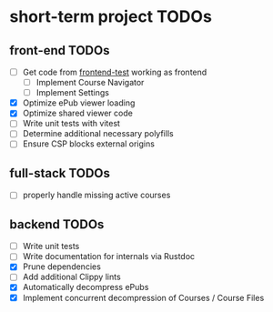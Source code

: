 # short-term project TODOs

## front-end TODOs

- [ ] Get code from [frontend-test](https://github.com/transkatgirl/frontend-test) working as frontend
	- [ ] Implement Course Navigator
	- [ ] Implement Settings
- [X] Optimize ePub viewer loading
- [X] Optimize shared viewer code
- [ ] Write unit tests with vitest
- [ ] Determine additional necessary polyfills
- [ ] Ensure CSP blocks external origins

## full-stack TODOs
- [ ] properly handle missing active courses

## backend TODOs

- [ ] Write unit tests
- [ ] Write documentation for internals via Rustdoc
- [X] Prune dependencies
- [ ] Add additional Clippy lints
- [X] Automatically decompress ePubs
- [X] Implement concurrent decompression of Courses / Course Files